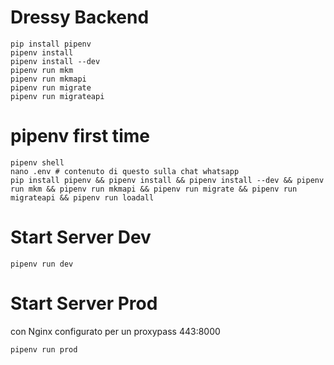 # Dressy Backend

```shell
pip install pipenv
pipenv install
pipenv install --dev
pipenv run mkm
pipenv run mkmapi
pipenv run migrate
pipenv run migrateapi
```

# pipenv first time
```shell
pipenv shell
nano .env # contenuto di questo sulla chat whatsapp
pip install pipenv && pipenv install && pipenv install --dev && pipenv run mkm && pipenv run mkmapi && pipenv run migrate && pipenv run migrateapi && pipenv run loadall
```

# Start Server Dev
```shell
pipenv run dev
```

# Start Server Prod
con Nginx configurato per un proxypass 443:8000

```shell
pipenv run prod
```

